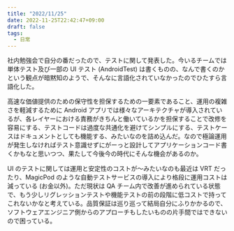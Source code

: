 ```yaml
---
title: "2022/11/25"
date: 2022-11-25T22:42:47+09:00
draft: false
tags:
  - 日常
---
```


社内勉強会で自分の番だったので、テストに関して発表した。今いるチームでは単体テスト及び一部の UI テスト (AndroidTest) は書くものの、なんで書くのかという観点が暗黙知のようで、そんなに言語化されていなかったのでひたすら言語化した。

高速な価値提供のための保守性を担保するための一要素であること、運用の複雑さを軽減するために Android アプリでは様々なアーキテクチャが導入されているが、各レイヤーにおける責務がきちんと働いているかを担保することで改修を容易にする、テストコードは過度な共通化を避けてシンプルにする、テストケースはドキュメントとしても機能する、みたいなのを詰め込んだ。なので極論運用が発生しなければテスト意識せずにがーっと設計してアプリケーションコード書くかもなと思いつつ、果たして今後今の時代にそんな機会があるのか。

UI のテストに関しては運用と安定性のコストが〜みたいなのも最近は VRT だったり、MagicPod のような自動テストサービスの導入により格段に運用コストは減っている (お金以外)。ただ現状は QA チーム内で改善が進められている状態で、もう少しリグレッションテストや機能テストの前の段階に低コストで持ってこれないかなと考えている。品質保証は巡り巡って結局自分にふりかかるので、ソフトウェアエンジニア側からのアプローチもしたいものの片手間ではできないので困っている。
